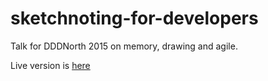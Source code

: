 # sketchnoting-for-developers
Talk for DDDNorth 2015 on memory, drawing and agile.

Live version is [here](https://deejaygraham.github.io/sketchnoting-for-developers/)
